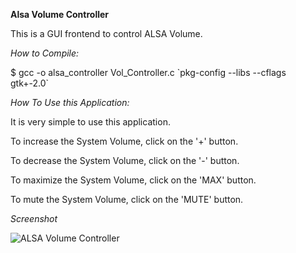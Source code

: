 **Alsa Volume Controller**


This is a GUI frontend to control ALSA Volume.


*How to Compile:*


$ gcc -o alsa_controller Vol_Controller.c \`pkg-config --libs --cflags gtk+-2.0\`



*How To Use this Application:*


It is very simple to use this application. 

To increase the System Volume, click on the '+' button.

To decrease the System Volume, click on the '-' button.

To maximize the System Volume, click on the 'MAX' button.

To mute the System Volume, click on the 'MUTE' button.

*Screenshot*

![ALSA Volume Controller](https://raw.github.com/sandeepsinghmails/alsa_vol_controller/master/images/screenshot.jpg)